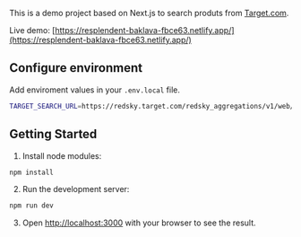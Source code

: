 
This is a demo project based on Next.js to search produts from [Target.com](https://www.target.com/).

Live demo: [https://resplendent-baklava-fbce63.netlify.app/](https://resplendent-baklava-fbce63.netlify.app/)

## Configure environment

Add enviroment values in your `.env.local` file.

```bash
TARGET_SEARCH_URL=https://redsky.target.com/redsky_aggregations/v1/web/plp_search_v2?key=9f36aeafbe60771e321a7cc95a78140772ab3e96&channel=WEB&count=9&offset=0&pricing_store_id=3217&store_id=3217&visitor_id=01895496F88D020192DC36F940A1659B 
```

## Getting Started
1. Install node modules:

```bash
npm install
```

2. Run the development server:

```bash
npm run dev
```

3. Open [http://localhost:3000](http://localhost:3000) with your browser to see the result.
